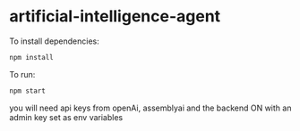 # artificial-intelligence-agent

To install dependencies:

```bash
npm install
```

To run:

```bash
npm start
```

you will need api keys from openAi, assemblyai and the backend ON with an admin key set as env variables
